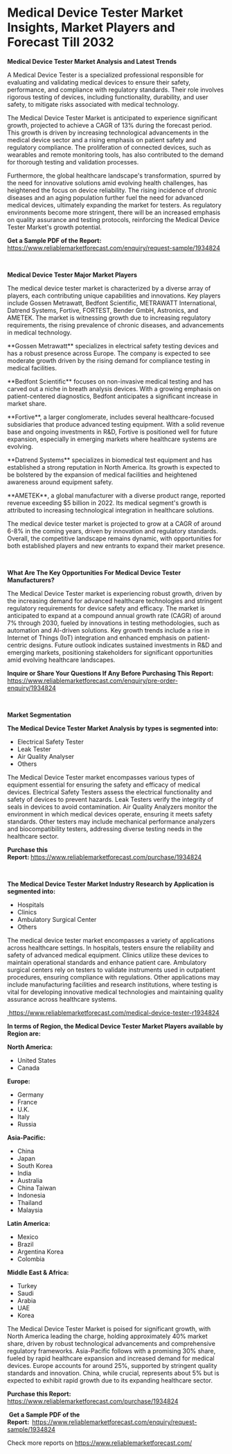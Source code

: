 <p><h1>Medical Device Tester Market Insights, Market Players and Forecast Till 2032</h1></p><p><strong>Medical Device Tester Market Analysis and Latest Trends</strong></p>
<p><p>A Medical Device Tester is a specialized professional responsible for evaluating and validating medical devices to ensure their safety, performance, and compliance with regulatory standards. Their role involves rigorous testing of devices, including functionality, durability, and user safety, to mitigate risks associated with medical technology.</p><p>The Medical Device Tester Market is anticipated to experience significant growth, projected to achieve a CAGR of 13% during the forecast period. This growth is driven by increasing technological advancements in the medical device sector and a rising emphasis on patient safety and regulatory compliance. The proliferation of connected devices, such as wearables and remote monitoring tools, has also contributed to the demand for thorough testing and validation processes.</p><p>Furthermore, the global healthcare landscape's transformation, spurred by the need for innovative solutions amid evolving health challenges, has heightened the focus on device reliability. The rising incidence of chronic diseases and an aging population further fuel the need for advanced medical devices, ultimately expanding the market for testers. As regulatory environments become more stringent, there will be an increased emphasis on quality assurance and testing protocols, reinforcing the Medical Device Tester Market's growth potential.</p></p>
<p><strong>Get a Sample PDF of the Report:&nbsp;</strong> <a href="https://www.reliablemarketforecast.com/enquiry/request-sample/1934824?utm_campaign=2202&utm_medium=2&utm_source=Github&utm_content=ia&utm_term=03032025&utm_id=medical-device-tester">https://www.reliablemarketforecast.com/enquiry/request-sample/1934824</a></p>
<p>&nbsp;</p>
<p><strong>Medical Device Tester Major Market Players</strong></p>
<p><p>The medical device tester market is characterized by a diverse array of players, each contributing unique capabilities and innovations. Key players include Gossen Metrawatt, Bedfont Scientific, METRAWATT International, Datrend Systems, Fortive, FORTEST, Bender GmbH, Astronics, and AMETEK. The market is witnessing growth due to increasing regulatory requirements, the rising prevalence of chronic diseases, and advancements in medical technology.</p><p>**Gossen Metrawatt** specializes in electrical safety testing devices and has a robust presence across Europe. The company is expected to see moderate growth driven by the rising demand for compliance testing in medical facilities.</p><p>**Bedfont Scientific** focuses on non-invasive medical testing and has carved out a niche in breath analysis devices. With a growing emphasis on patient-centered diagnostics, Bedfont anticipates a significant increase in market share.</p><p>**Fortive**, a larger conglomerate, includes several healthcare-focused subsidiaries that produce advanced testing equipment. With a solid revenue base and ongoing investments in R&D, Fortive is positioned well for future expansion, especially in emerging markets where healthcare systems are evolving.</p><p>**Datrend Systems** specializes in biomedical test equipment and has established a strong reputation in North America. Its growth is expected to be bolstered by the expansion of medical facilities and heightened awareness around equipment safety.</p><p>**AMETEK**, a global manufacturer with a diverse product range, reported revenue exceeding $5 billion in 2022. Its medical segment's growth is attributed to increasing technological integration in healthcare solutions.</p><p>The medical device tester market is projected to grow at a CAGR of around 6-8% in the coming years, driven by innovation and regulatory standards. Overall, the competitive landscape remains dynamic, with opportunities for both established players and new entrants to expand their market presence.</p></p>
<p>&nbsp;</p>
<p><strong>What Are The Key Opportunities For Medical Device Tester Manufacturers?</strong></p>
<p><p>The Medical Device Tester market is experiencing robust growth, driven by the increasing demand for advanced healthcare technologies and stringent regulatory requirements for device safety and efficacy. The market is anticipated to expand at a compound annual growth rate (CAGR) of around 7% through 2030, fueled by innovations in testing methodologies, such as automation and AI-driven solutions. Key growth trends include a rise in Internet of Things (IoT) integration and enhanced emphasis on patient-centric designs. Future outlook indicates sustained investments in R&D and emerging markets, positioning stakeholders for significant opportunities amid evolving healthcare landscapes.</p></p>
<p><strong>Inquire or Share Your Questions If Any Before Purchasing This Report:</strong> <a href="https://www.reliablemarketforecast.com/enquiry/pre-order-enquiry/1934824?utm_campaign=2202&utm_medium=2&utm_source=Github&utm_content=ia&utm_term=03032025&utm_id=medical-device-tester">https://www.reliablemarketforecast.com/enquiry/pre-order-enquiry/1934824</a></p>
<p>&nbsp;</p>
<p><strong>Market Segmentation</strong></p>
<p><strong>The Medical Device Tester Market Analysis by types is segmented into:</strong></p>
<p><ul><li>Electrical Safety Tester</li><li>Leak Tester</li><li>Air Quality Analyser</li><li>Others</li></ul></p>
<p><p>The Medical Device Tester market encompasses various types of equipment essential for ensuring the safety and efficacy of medical devices. Electrical Safety Testers assess the electrical functionality and safety of devices to prevent hazards. Leak Testers verify the integrity of seals in devices to avoid contamination. Air Quality Analyzers monitor the environment in which medical devices operate, ensuring it meets safety standards. Other testers may include mechanical performance analyzers and biocompatibility testers, addressing diverse testing needs in the healthcare sector.</p></p>
<p><strong>Purchase this Report:&nbsp;</strong><a href="https://www.reliablemarketforecast.com/purchase/1934824?utm_campaign=2202&utm_medium=2&utm_source=Github&utm_content=ia&utm_term=03032025&utm_id=medical-device-tester">https://www.reliablemarketforecast.com/purchase/1934824</a></p>
<p>&nbsp;</p>
<p><strong>The Medical Device Tester Market Industry Research by Application is segmented into:</strong></p>
<p><ul><li>Hospitals</li><li>Clinics</li><li>Ambulatory Surgical Center</li><li>Others</li></ul></p>
<p><p>The medical device tester market encompasses a variety of applications across healthcare settings. In hospitals, testers ensure the reliability and safety of advanced medical equipment. Clinics utilize these devices to maintain operational standards and enhance patient care. Ambulatory surgical centers rely on testers to validate instruments used in outpatient procedures, ensuring compliance with regulations. Other applications may include manufacturing facilities and research institutions, where testing is vital for developing innovative medical technologies and maintaining quality assurance across healthcare systems.</p></p>
<p><a href="https://www.reliablemarketforecast.com/medical-device-tester-r1934824?utm_campaign=2202&utm_medium=2&utm_source=Github&utm_content=ia&utm_term=03032025&utm_id=medical-device-tester">&nbsp;https://www.reliablemarketforecast.com/medical-device-tester-r1934824</a></p>
<p><strong>In terms of Region, the Medical Device Tester Market Players available by Region are:</strong></p>
<p>
    <p> <strong> North America: </strong>
        <ul>
            <li>United States</li>
            <li>Canada</li>
        </ul>
        </p> 
    <p> <strong> Europe: </strong>
        <ul>
            <li>Germany</li>
            <li>France</li>
            <li>U.K.</li>
            <li>Italy</li>
            <li>Russia</li>
        </ul>
        </p> 
    <p> <strong> Asia-Pacific: </strong>
        <ul>
            <li>China</li>
            <li>Japan</li>
            <li>South Korea</li>
            <li>India</li>
            <li>Australia</li>
            <li>China Taiwan</li>
            <li>Indonesia</li>
            <li>Thailand</li>
            <li>Malaysia</li>
        </ul>
        </p> 
    <p> <strong> Latin America: </strong>
        <ul>
            <li>Mexico</li>
            <li>Brazil</li>
            <li>Argentina Korea</li>
            <li>Colombia</li>
        </ul>
        </p> 
    <p> <strong> Middle East & Africa: </strong>
        <ul>
            <li>Turkey</li>
            <li>Saudi</li>
            <li>Arabia</li>
            <li>UAE</li>
            <li>Korea</li>
        </ul>
    </p>
    </p>
<p><p>The Medical Device Tester Market is poised for significant growth, with North America leading the charge, holding approximately 40% market share, driven by robust technological advancements and comprehensive regulatory frameworks. Asia-Pacific follows with a promising 30% share, fueled by rapid healthcare expansion and increased demand for medical devices. Europe accounts for around 25%, supported by stringent quality standards and innovation. China, while crucial, represents about 5% but is expected to exhibit rapid growth due to its expanding healthcare sector.</p></p>
<p><strong>Purchase this Report: </strong><a href="https://www.reliablemarketforecast.com/purchase/1934824?utm_campaign=2202&utm_medium=2&utm_source=Github&utm_content=ia&utm_term=03032025&utm_id=medical-device-tester">https://www.reliablemarketforecast.com/purchase/1934824</a></p>
<p>&nbsp;<strong>Get a Sample PDF of the Report:&nbsp;&nbsp;</strong><a href="https://www.reliablemarketforecast.com/enquiry/request-sample/1934824?utm_campaign=2202&utm_medium=2&utm_source=Github&utm_content=ia&utm_term=03032025&utm_id=medical-device-tester">https://www.reliablemarketforecast.com/enquiry/request-sample/1934824</a></p>
<p><strong></strong></p>
<p>Check more reports on <a href="https://www.reliablemarketforecast.com/?utm_campaign=2202&utm_medium=2&utm_source=Github&utm_content=ia&utm_term=03032025&utm_id=medical-device-tester">https://www.reliablemarketforecast.com/</a></p>